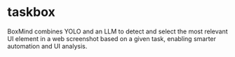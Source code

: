 # taskbox
BoxMind combines YOLO and an LLM to detect and select the most relevant UI element in a web screenshot based on a given task, enabling smarter automation and UI analysis.

